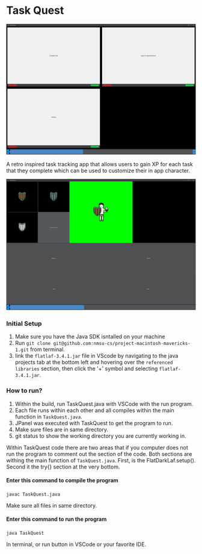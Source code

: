 # Task Quest

![](demo1.png)

A retro inspired task tracking app that allows users to gain XP for each task that they complete which can be used to customize their in app character.

![](demo2.png)

### Initial Setup 

1. Make sure you have the Java SDK isntalled on your machine
2. Run ```git clone git@github.com:nmsu-cs/project-macintosh-mavericks-1.git``` from terminal.
3. link the ```flatlaf-3.4.1.jar``` file in VScode by navigating to the java projects tab at the bottom left and hovering over the ```referenced libraries``` section, then click the '+' symbol and selecting ```flatlaf-3.4.1.jar```.


### How to run?

1. Within the build, run TaskQuest.java with VSCode with the run program.
2. Each file runs within each other and all compiles within the main function in ```TaskQuest.java```.
3. JPanel was executed with TaskQuest to get the program to run.
4. Make sure files are in same directory.
5. git status to show the working directory you are currently working in.

Within TaskQuest code there are two areas that if you computer does not run the program to comment out the section of the code. Both sections are withing the main function of ```TaskQuest.java```.
First, is the FlatDarkLaf.setup().
Second it the try{} section at the very bottom. 


 
#### Enter this command to compile the program
```javac TaskQuest.java```

Make sure all files in same directory.


#### Enter this command to run the program

```java TaskQuest```

In terminal, or run button in VSCode or your favorite IDE. 

